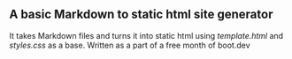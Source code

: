 ## A basic Markdown to static html site generator

It takes Markdown files and turns it into static html using *template.html* and *styles.css* as a base.
Written as a part of a free month of boot.dev
